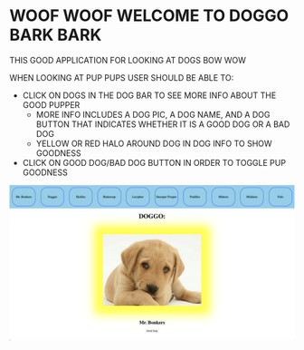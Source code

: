 # WOOF WOOF WELCOME TO DOGGO BARK BARK

THIS GOOD APPLICATION FOR LOOKING AT DOGS BOW WOW

WHEN LOOKING AT PUP PUPS USER SHOULD BE ABLE TO:
 - CLICK ON DOGS IN THE DOG BAR TO SEE MORE INFO ABOUT THE GOOD PUPPER
   - MORE INFO INCLUDES A DOG PIC, A DOG NAME, AND A DOG BUTTON THAT INDICATES WHETHER IT IS A GOOD DOG OR A BAD DOG
   - YELLOW OR RED HALO AROUND DOG IN DOG INFO TO SHOW GOODNESS
 - CLICK ON GOOD DOG/BAD DOG BUTTON IN ORDER TO TOGGLE PUP GOODNESS

![Showcasing the layout](woof-woof.png)
